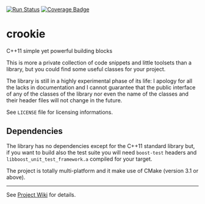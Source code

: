 [![Run Status](https://api.shippable.com/projects/5cc464d9bbceea000795759a/badge?branch=master)]() [![Coverage Badge](https://api.shippable.com/projects/5cc464d9bbceea000795759a/coverageBadge?branch=master)]() 

# crookie #

C++11 simple yet powerful building blocks

This is more a private collection of code snippets and little toolsets than a library, but you could find some useful classes for your project.

The library is still in a highly experimental phase of its life: I apology for all the lacks in documentation and I cannot guarantee that the public interface of any of the classes of the library nor even the name of the classes and their header files will not change in the future.

See `LICENSE` file for licensing informations.

## Dependencies ##

The library has no dependencies except for the C++11 standard library but, if you want to build also the test suite you will need `boost-test` headers and `libboost_unit_test_framework.a` compiled for your target.

The project is totally multi-platform and it make use of CMake (version 3.1 or above).

* * *

See [Project Wiki](../../wiki/Home) for details.
